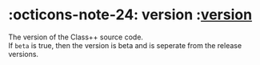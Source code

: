 <h1 class="api-header" markdown>
    <span class="api-icon" markdown>:octicons-note-24:</span>
    <span class="api-title">version</span>
    <span class="api-type">:</span><a href="../../types/version.md" class="api-type">version</a>
</h1>

The version of the Class++ source code. <br>
If `beta` is true, then the version is beta and is seperate from the release versions.